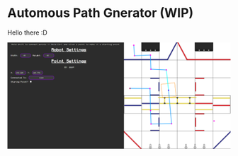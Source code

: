 # Automous Path Gnerator (WIP)

Hello there :D

![pic](https://github.com/Symple25125/AutonomousPathGenerator/blob/main/.github/assets/image.png)
